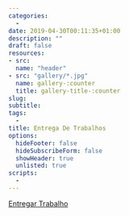 ```yaml
---
categories: 
  - 
date: 2019-04-30T00:11:35+01:00
description: ""
draft: false
resources: 
- src: 
  name: "header"
- src: "gallery/*.jpg"
  name: gallery-:counter
  title: gallery-title-:counter
slug:
subtitle: 
tags: 
  - 
title: Entrega De Trabalhos
options:
  hideFooter: false
  hideSubscribeForm: false
  showHeader: true
  unlisted: true
scripts:
  - 
---
```



<a class="btn btn-primary" href="https://www.dropbox.com/request/W12NRvp0f01ACUJSMsdB" role="button">Entregar Trabalho</a>